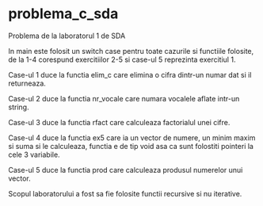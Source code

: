 # problema_c_sda
Problema de la laboratorul 1 de SDA

In main este folosit un switch case pentru toate cazurile si functiile folosite, de la 1-4 corespund exercitiilor 2-5 si case-ul 5 reprezinta exercitiul 1.

Case-ul 1 duce la functia elim_c care elimina o cifra dintr-un numar dat si il returneaza.

Case-ul 2 duce la functia nr_vocale care numara vocalele aflate intr-un string.

Case-ul 3 duce la functia rfact care calculeaza factorialul unei cifre.

Case-ul 4 duce la functia ex5 care ia un vector de numere, un minim maxim si suma si le calculeaza, functia e de tip void asa ca sunt folostiti pointeri la cele 3 variabile.

Case-ul 5 duce la functia prod care calculeaza produsul numerelor unui vector.

Scopul laboratorului a fost sa fie folosite functii recursive si nu iterative.
